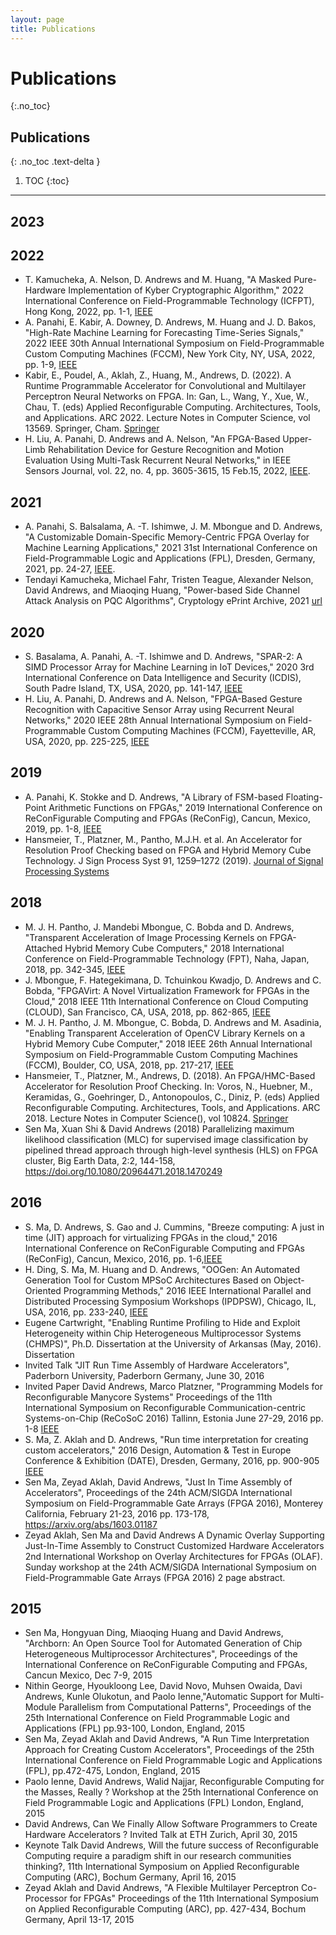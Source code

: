 ```yaml
---
layout: page
title: Publications
---
```


# Publications
{:.no_toc}

## Publications
{: .no_toc .text-delta }

1. TOC
{:toc}

---
## 2023

## 2022

- T. Kamucheka, A. Nelson, D. Andrews and M. Huang, "A Masked Pure-Hardware Implementation of Kyber Cryptographic Algorithm," 2022 International Conference on Field-Programmable Technology (ICFPT), Hong Kong, 2022, pp. 1-1, [IEEE](https://doi.org/10.1109/ICFPT56656.2022.9974404)
- A. Panahi, E. Kabir, A. Downey, D. Andrews, M. Huang and J. D. Bakos, "High-Rate Machine Learning for Forecasting Time-Series Signals," 2022 IEEE 30th Annual International Symposium on Field-Programmable Custom Computing Machines (FCCM), New York City, NY, USA, 2022, pp. 1-9, [IEEE](https://ieeexplore.ieee.org/abstract/document/9786127)
- Kabir, E., Poudel, A., Aklah, Z., Huang, M., Andrews, D. (2022). A Runtime Programmable Accelerator for Convolutional and Multilayer Perceptron Neural Networks on FPGA. In: Gan, L., Wang, Y., Xue, W., Chau, T. (eds) Applied Reconfigurable Computing. Architectures, Tools, and Applications. ARC 2022. Lecture Notes in Computer Science, vol 13569. Springer, Cham. [Springer](https://doi.org/10.1007/978-3-031-19983-7_3)
- H. Liu, A. Panahi, D. Andrews and A. Nelson, "An FPGA-Based Upper-Limb Rehabilitation Device for Gesture Recognition and Motion Evaluation Using Multi-Task Recurrent Neural Networks," in IEEE Sensors Journal, vol. 22, no. 4, pp. 3605-3615, 15 Feb.15, 2022, [IEEE](https://doi.org/10.1109/JSEN.2022.3141659).

## 2021

- A. Panahi, S. Balsalama, A. -T. Ishimwe, J. M. Mbongue and D. Andrews, "A Customizable Domain-Specific Memory-Centric FPGA Overlay for Machine Learning Applications," 2021 31st International Conference on Field-Programmable Logic and Applications (FPL), Dresden, Germany, 2021, pp. 24-27, [IEEE](https:doi.org/10.1109/FPL53798.2021.00012).
- Tendayi Kamucheka, Michael Fahr, Tristen Teague, Alexander Nelson, David Andrews, and Miaoqing Huang, "Power-based Side Channel Attack Analysis on PQC Algorithms", Cryptology ePrint Archive, 2021 [url](https://eprint.iacr.org/2021/1021)

## 2020

- S. Basalama, A. Panahi, A. -T. Ishimwe and D. Andrews, "SPAR-2: A SIMD Processor Array for Machine Learning in IoT Devices," 2020 3rd International Conference on Data Intelligence and Security (ICDIS), South Padre Island, TX, USA, 2020, pp. 141-147, [IEEE](https://ieeexplore.ieee.org/document/9323000)
- H. Liu, A. Panahi, D. Andrews and A. Nelson, "FPGA-Based Gesture Recognition with Capacitive Sensor Array using Recurrent Neural Networks," 2020 IEEE 28th Annual International Symposium on Field-Programmable Custom Computing Machines (FCCM), Fayetteville, AR, USA, 2020, pp. 225-225, [IEEE](https://doi.org/10.1109/FCCM48280.2020.00056)

## 2019
- A. Panahi, K. Stokke and D. Andrews, "A Library of FSM-based Floating-Point Arithmetic Functions on FPGAs," 2019 International Conference on ReConFigurable Computing and FPGAs (ReConFig), Cancun, Mexico, 2019, pp. 1-8, [IEEE](https://doi.org/10.1109/ReConFig48160.2019.8994776)
- Hansmeier, T., Platzner, M., Pantho, M.J.H. et al. An Accelerator for Resolution Proof Checking based on FPGA and Hybrid Memory Cube Technology. J Sign Process Syst 91, 1259–1272 (2019). [Journal of Signal Processing Systems](https://doi.org/10.1007/s11265-018-1435-y)

## 2018
- M. J. H. Pantho, J. Mandebi Mbongue, C. Bobda and D. Andrews, "Transparent Acceleration of Image Processing Kernels on FPGA-Attached Hybrid Memory Cube Computers," 2018 International Conference on Field-Programmable Technology (FPT), Naha, Japan, 2018, pp. 342-345, [IEEE](https://doi.org/10.1109/FPT.2018.00069)
- J. Mbongue, F. Hategekimana, D. Tchuinkou Kwadjo, D. Andrews and C. Bobda, "FPGAVirt: A Novel Virtualization Framework for FPGAs in the Cloud," 2018 IEEE 11th International Conference on Cloud Computing (CLOUD), San Francisco, CA, USA, 2018, pp. 862-865, [IEEE](https://doi.org/10.1109/CLOUD.2018.00122)
- M. J. H. Pantho, J. M. Mbongue, C. Bobda, D. Andrews and M. Asadinia, "Enabling Transparent Acceleration of OpenCV Library Kernels on a Hybrid Memory Cube Computer," 2018 IEEE 26th Annual International Symposium on Field-Programmable Custom Computing Machines (FCCM), Boulder, CO, USA, 2018, pp. 217-217, [IEEE](https://doi.org/10.1109/FCCM.2018.00051)
- Hansmeier, T., Platzner, M., Andrews, D. (2018). An FPGA/HMC-Based Accelerator for Resolution Proof Checking. In: Voros, N., Huebner, M., Keramidas, G., Goehringer, D., Antonopoulos, C., Diniz, P. (eds) Applied Reconfigurable Computing. Architectures, Tools, and Applications. ARC 2018. Lecture Notes in Computer Science(), vol 10824. [Springer](https://doi.org/10.1007/978-3-319-78890-6_13)
-  Sen Ma, Xuan Shi & David Andrews (2018) Parallelizing maximum likelihood classification (MLC) for supervised image classification by pipelined thread approach through high-level synthesis (HLS) on FPGA cluster, Big Earth Data, 2:2, 144-158, https://doi.org/10.1080/20964471.2018.1470249


## 2016

- S. Ma, D. Andrews, S. Gao and J. Cummins, "Breeze computing: A just in time (JIT) approach for virtualizing FPGAs in the cloud," 2016 International Conference on ReConFigurable Computing and FPGAs (ReConFig), Cancun, Mexico, 2016, pp. 1-6,[IEEE](https://doi.org10.1109/ReConFig.2016.7857159)
- H. Ding, S. Ma, M. Huang and D. Andrews, "OOGen: An Automated Generation Tool for Custom MPSoC Architectures Based on Object-Oriented Programming Methods," 2016 IEEE International Parallel and Distributed Processing Symposium Workshops (IPDPSW), Chicago, IL, USA, 2016, pp. 233-240, [IEEE](https://doi.org/10.1109/IPDPSW.2016.23)
- Eugene Cartwright, "Enabling Runtime Profiling to Hide and Exploit Heterogeneity within Chip Heterogeneous Multiprocessor Systems (CHMPS)", Ph.D. Dissertation at the University of Arkansas (May, 2016). Dissertation
- Invited Talk "JIT Run Time Assembly of Hardware Accelerators", Paderborn University, Paderborn Germany, June 30, 2016
- Invited Paper David Andrews, Marco Platzner, "Programming Models for Reconfigurable Manycore Systems" Proceedings of the 11th International Symposium on Reconfigurable Communication-centric Systems-on-Chip (ReCoSoC 2016) Tallinn, Estonia June 27-29, 2016 pp. 1-8 [IEEE](https://doi.org/10.1109/ReCoSoC.2016.7533897)
- S. Ma, Z. Aklah and D. Andrews, "Run time interpretation for creating custom accelerators," 2016 Design, Automation & Test in Europe Conference & Exhibition (DATE), Dresden, Germany, 2016, pp. 900-905 [IEEE](https://ieeexplore.ieee.org/abstract/document/7459436)
- Sen Ma, Zeyad Aklah, David Andrews, "Just In Time Assembly of Accelerators", Proceedings of the 24th ACM/SIGDA International Symposium on Field-Programmable Gate Arrays (FPGA 2016), Monterey California, February 21-23, 2016 pp. 173-178, https://arxiv.org/abs/1603.01187
- Zeyad Aklah, Sen Ma and David Andrews A Dynamic Overlay Supporting Just-In-Time Assembly to Construct Customized Hardware Accelerators 2nd International Workshop on Overlay Architectures for FPGAs (OLAF). Sunday workshop at the 24th ACM/SIGDA International Symposium on Field-Programmable Gate Arrays (FPGA 2016) 2 page abstract.

## 2015

- Sen Ma, Hongyuan Ding, Miaoqing Huang and David Andrews, "Archborn: An Open Source Tool for Automated Generation of Chip Heterogeneous Multiprocessor Architectures", Proceedings of the International Conference on ReConFigurable Computing and FPGAs, Cancun Mexico, Dec 7-9, 2015
- Nithin George, Hyoukloong Lee, David Novo, Muhsen Owaida, Davi Andrews, Kunle Olukotun, and Paolo Ienne,"Automatic Support for Multi-Module Parallelism from Computational Patterns", Proceedings of the 25th International Conference on Field Programmable Logic and Applications (FPL) pp.93-100, London, England, 2015
- Sen Ma, Zeyad Aklah and David Andrews, "A Run Time Interpretation Approach for Creating Custom Accelerators", Proceedings of the 25th International Conference on Field Programmable Logic and Applications (FPL), pp.472-475, London, England, 2015
- Paolo Ienne, David Andrews, Walid Najjar, Reconfigurable Computing for the Masses, Really ? Workshop at the 25th International Conference on Field Programmable Logic and Applications (FPL) London, England, 2015
- David Andrews, Can We Finally Allow Software Programmers to Create Hardware Accelerators ? Invited Talk at ETH Zurich, April 30, 2015
- Keynote Talk David Andrews, Will the future success of Reconfigurable Computing require a paradigm shift in our research communities thinking?, 11th International Symposium on Applied Reconfigurable Computing (ARC), Bochum Germany, April 16, 2015
- Zeyad Aklah and David Andrews, "A Flexible Multilayer Perceptron Co-Processor for FPGAs" Proceedings of the 11th International Symposium on Applied Reconfigurable Computing (ARC), pp. 427-434, Bochum Germany, April 13-17, 2015
